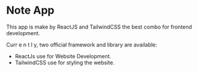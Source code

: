 # Note App

This app is make by ReactJS and TailwindCSS the best combo for frontend development.

Curr e n t l y, two official framework and library are available:

- ReactJs use for Website Development.
- TailwindCSS use for styling the website.

